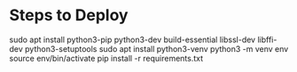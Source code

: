# Steps to Deploy

sudo apt install python3-pip python3-dev build-essential libssl-dev libffi-dev python3-setuptools
sudo apt install python3-venv
python3 -m venv env
source env/bin/activate
pip install -r requirements.txt